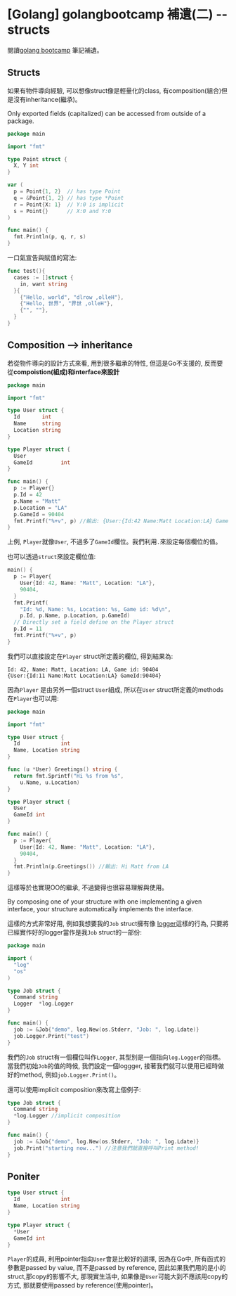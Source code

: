 # [Golang] golangbootcamp 補遺(二) -- structs

閱讀[golang bootcamp](http://www.golangbootcamp.com/) 筆記補遺。

## Structs

如果有物件導向經驗, 可以想像struct像是輕量化的class, 有composition(組合)但是沒有inheritance(繼承)。

Only exported fields (capitalized) can be accessed from outside of a package.

``` go 
package main

import "fmt"

type Point struct {
  X, Y int
}

var (
  p = Point{1, 2}  // has type Point
  q = &Point{1, 2} // has type *Point
  r = Point{X: 1}  // Y:0 is implicit
  s = Point{}      // X:0 and Y:0
)

func main() {
  fmt.Println(p, q, r, s)
}
```

一口氣宣告與賦值的寫法: 

``` go
func test(){
  cases := []struct {
    in, want string
  }{
    {"Hello, world", "dlrow ,olleH"},
    {"Hello, 世界", "界世 ,olleH"},
    {"", ""},
  }
}
```

## Composition --> inheritance

若從物件導向的設計方式來看, 用到很多繼承的特性, 但這是Go不支援的, 反而要從**compoistion(組成)和interface來設計**

``` go
package main

import "fmt"

type User struct {
  Id       int
  Name     string
  Location string
}

type Player struct {
  User
  GameId         int
}

func main() {
  p := Player{}
  p.Id = 42
  p.Name = "Matt"
  p.Location = "LA"
  p.GameId = 90404
  fmt.Printf("%+v", p) //輸出: {User:{Id:42 Name:Matt Location:LA} GameId:90404}
}
```

上例, `Player`就像`User`, 不過多了`GameId`欄位。我們利用`.`來設定每個欄位的值。

也可以透過`struct`來設定欄位值: 

``` go 
main() {
  p := Player{
    User{Id: 42, Name: "Matt", Location: "LA"},
    90404,
  }
  fmt.Printf(
    "Id: %d, Name: %s, Location: %s, Game id: %d\n",
    p.Id, p.Name, p.Location, p.GameId)
  // Directly set a field define on the Player struct
  p.Id = 11
  fmt.Printf("%+v", p)
}
```

我們可以直接設定在`Player` struct所定義的欄位, 得到結果為: 

```
Id: 42, Name: Matt, Location: LA, Game id: 90404
{User:{Id:11 Name:Matt Location:LA} GameId:90404}
```

因為`Player` 是由另外一個struct `User`組成, 所以在`User` struct所定義的methods在`Player`也可以用:

``` go
package main

import "fmt"

type User struct {
  Id             int
  Name, Location string
}

func (u *User) Greetings() string {
  return fmt.Sprintf("Hi %s from %s",
    u.Name, u.Location)
}

type Player struct {
  User
  GameId int
}

func main() {
  p := Player{
    User{Id: 42, Name: "Matt", Location: "LA"},
    90404,
  }
  fmt.Println(p.Greetings()) //輸出: Hi Matt from LA
}
```

這樣等於也實現OO的繼承, 不過變得也很容易理解與使用。

By composing one of your structure with one implementing a given interface, your structure automatically implements the interface.

這樣的方式非常好用, 例如我想要我的`Job` struct擁有像 [logger](http://golang.org/pkg/log/#Logger)這樣的行為, 只要將已經實作好的logger當作是我`Job` struct的一部份:  

``` go 
package main

import (
  "log"
  "os"
)

type Job struct {
  Command string
  Logger  *log.Logger
}

func main() {
  job := &Job{"demo", log.New(os.Stderr, "Job: ", log.Ldate)}
  job.Logger.Print("test")
} 
```

我們的`Job` struct有一個欄位叫作`Logger`, 其型別是一個指向`log.Logger`的指標。當我們初始`Job`的值的時候, 我們設定一個loggger, 接著我們就可以使用已經時做好的method, 例如`job.Logger.Print()`。

還可以使用implicit composition來改寫上個例子: 

``` go 
type Job struct {
  Command string
  *log.Logger //implicit composition
}

func main() {
  job := &Job{"demo", log.New(os.Stderr, "Job: ", log.Ldate)}
  job.Print("starting now...") //注意我們就直接呼叫Print method!
}
```

## Poniter 

``` go 
type User struct {
  Id             int
  Name, Location string
}

type Player struct {
  *User
  GameId int
}
```

`Player`的成員, 利用pointer指向`User`會是比較好的選擇, 因為在Go中, 所有函式的參數是passed by value, 而不是passed by reference, 因此如果我們用的是小的struct,那copy的影響不大, 那現實生活中, 如果像是`User`可能大到不應該用copy的方式, 那就要使用passed by reference(使用pointer)。

